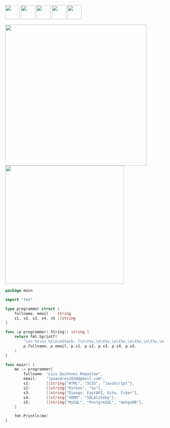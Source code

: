<a href="https://www.youtube.com/channel/skuldd" target="_blank"><img src="https://i.ibb.co/HFLvw99/youtube-background-gray-rounded.png" width=45></a>
<a href="https://twitter.com/sixmonths2020" target="_blank"><img src="https://i.ibb.co/MPSLnVd/twitter-background-gray-rounded.png" width=45></a>
<a href="https://luis-quinones.web.app" target="_blank"><img src="https://i.ibb.co/Kj5LvTM/website-background-gray-rounded.png" width=45></a>
<a href="https://www.instagram.com/luisnquin/"><img src="https://i.ibb.co/vXqkQLc/instagram-background-gray-rounded.png" width=45></a>
<a href="https://www.linkedin.com/in/luis-quinones-requelme/"><img src="https://i.ibb.co/6FYs12R/linkedin-background-gray-rounded.png" width=45></a>
<br>
<p float="left">
  <a  href="https://github.com/luisnquin"><img width="446" src="https://github-readme-stats.vercel.app/api?username=luisnquin&show_icons=true&theme=dracula">
  <a href="https://github.com/luisnquin"><img width="375" src="https://github-readme-stats.vercel.app/api/top-langs/?username=luisnquin&hide=html,scss,css,shell&langs_count=10&layout=compact&theme=dracula">
</p>
                                                                                                                                      
```go
package main

import "fmt"

type programmer struct {
	fullname, email    string
	s1, s2, s3, s4, s5 []string
}

func (p programmer) String() string {
	return fmt.Sprintf(
		"\n> %s\n> %s\n\nStack: [\n\t%v,\n\t%v,\n\t%v,\n\t%v,\n\t%v,\n]", 
		p.fullname, p.email, p.s1, p.s2, p.s3, p.s4, p.s5,
	)
}

func main() {
	me := programmer{
		fullname: "Luis Quiñones Requelme",
		email:    "lpaandres2020@gmail.com",
		s1:       []string{"HTML", "SCSS", "JavaScript"},
		s2:       []string{"Python", "Go"},
		s3:       []string{"Django, FastAPI, Echo, Fiber"},
		s4:       []string{"GORM", "SQLAlchemy"},
		s5:       []string{"MySQL", "PostgreSQL", "mongoDB"},
	}

	fmt.Println(me)
}
```
